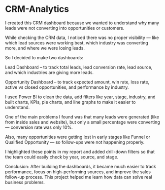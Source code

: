 # CRM-Analytics
I created this CRM dashboard because we wanted to understand why many leads were not converting into opportunities or customers.

While checking the CRM data, I noticed there was no proper visibility — like which lead sources were working best, which industry was converting more, and where we were losing leads.

So I decided to make two dashboards:

Lead Dashboard – to track total leads, lead conversion rate, lead source, and which industries are giving more leads.

Opportunity Dashboard – to track expected amount, win rate, loss rate, active vs closed opportunities, and performance by industry.

I used Power BI to clean the data, add filters like year, stage, industry, and built charts, KPIs, pie charts, and line graphs to make it easier to understand.

One of the main problems I found was that many leads were generated (like from inside sales and website), but only a small percentage were converting — conversion rate was only 10%.

Also, many opportunities were getting lost in early stages like Funnel or Qualified Opportunity — so follow-ups were not happening properly.

I highlighted these points in my report and added drill-down filters so that the team could easily check by year, source, and stage.

Conclusion: After building the dashboards, it became much easier to track performance, focus on high-performing sources, and improve the sales follow-up process. This project helped me learn how data can solve real business problems.
